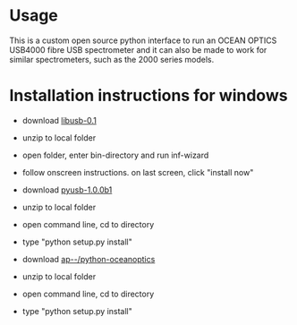 # Usage

This is a custom open source python interface to run an OCEAN OPTICS USB4000 fibre USB spectrometer and it can also be made to work for similar spectrometers, such as the 2000 series models.

# Installation instructions for windows
  
* download [libusb-0.1](http://sourceforge.net/projects/libusb-win32/)
* unzip to local folder
* open folder, enter bin-directory and run inf-wizard
* follow onscreen instructions. on last screen, click "install now"

* download [pyusb-1.0.0b1](http://walac.github.io/pyusb/)
* unzip to local folder
* open command line, cd to directory
* type "python setup.py install"

* download [ap--/python-oceanoptics](https://github.com/ap--/python-oceanoptics)
* unzip to local folder
* open command line, cd to directory
* type "python setup.py install"       
